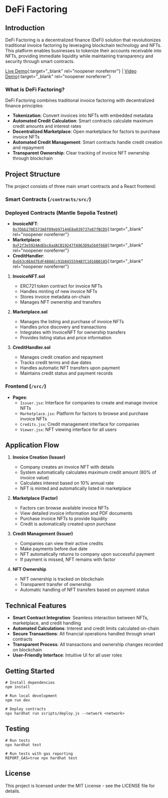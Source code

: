 # DeFi Factoring

## Introduction

DeFi Factoring is a decentralized finance (DeFi) solution that revolutionizes traditional invoice factoring by leveraging blockchain technology and NFTs. This platform enables businesses to tokenize their accounts receivable into NFTs, providing immediate liquidity while maintaining transparency and security through smart contracts.

[Live Demo](https://defi-factoring.netlify.app/){:target="_blank" rel="noopener noreferrer"} | [Video Demo](https://youtu.be/aY-QmpCkzwU){:target="_blank" rel="noopener noreferrer"}

### What is DeFi Factoring?

DeFi Factoring combines traditional invoice factoring with decentralized finance principles:
- **Tokenization**: Convert invoices into NFTs with embedded metadata
- **Automated Credit Calculation**: Smart contracts calculate maximum credit amounts and interest rates
- **Decentralized Marketplace**: Open marketplace for factors to purchase invoice NFTs
- **Automated Credit Management**: Smart contracts handle credit creation and repayment
- **Transparent Ownership**: Clear tracking of invoice NFT ownership through blockchain

## Project Structure

The project consists of three main smart contracts and a React frontend:

### Smart Contracts (`/contracts/src/`)

### Deployed Contracts (Mantle Sepolia Testnet)

- **InvoiceNFT**: [`0x7Dbb278E573A8f09eb97144E8a039737e87fBCD5`](https://sepolia.mantlescan.xyz/address/0x7Dbb278E573A8f09eb97144E8a039737e87fBCD5){:target="_blank" rel="noopener noreferrer"}
- **Marketplace**: [`0xF2f3e5924AdEbc8adACB19247fA963D9a5b0f668`](https://sepolia.mantlescan.xyz/address/0xF2f3e5924AdEbc8adACB19247fA963D9a5b0f668){:target="_blank" rel="noopener noreferrer"}
- **CreditHandler**: [`0xE63c0EAd7EdF488ACc91b8455594B7C1016B0185`](https://sepolia.mantlescan.xyz/address/0xE63c0EAd7EdF488ACc91b8455594B7C1016B0185){:target="_blank" rel="noopener noreferrer"}


1. **InvoiceNFT.sol**
   - ERC721 token contract for invoice NFTs
   - Handles minting of new invoice NFTs
   - Stores invoice metadata on-chain
   - Manages NFT ownership and transfers

2. **Marketplace.sol**
   - Manages the listing and purchase of invoice NFTs
   - Handles price discovery and transactions
   - Integrates with InvoiceNFT for ownership transfers
   - Provides listing status and price information

3. **CreditHandler.sol**
   - Manages credit creation and repayment
   - Tracks credit terms and due dates
   - Handles automatic NFT transfers upon payment
   - Maintains credit status and payment records

### Frontend (`/src/`)

- **Pages**:
  - `Issuer.jsx`: Interface for companies to create and manage invoice NFTs
  - `Marketplace.jsx`: Platform for factors to browse and purchase invoice NFTs
  - `Credits.jsx`: Credit management interface for companies
  - `Viewer.jsx`: NFT viewing interface for all users

## Application Flow

1. **Invoice Creation (Issuer)**
   - Company creates an invoice NFT with details
   - System automatically calculates maximum credit amount (80% of invoice value)
   - Calculates interest based on 10% annual rate
   - NFT is minted and automatically listed in marketplace

2. **Marketplace (Factor)**
   - Factors can browse available invoice NFTs
   - View detailed invoice information and PDF documents
   - Purchase invoice NFTs to provide liquidity
   - Credit is automatically created upon purchase

3. **Credit Management (Issuer)**
   - Companies can view their active credits
   - Make payments before due date
   - NFT automatically returns to company upon successful payment
   - If payment is missed, NFT remains with factor

4. **NFT Ownership**
   - NFT ownership is tracked on blockchain
   - Transparent transfer of ownership
   - Automatic handling of NFT transfers based on payment status

## Technical Features

- **Smart Contract Integration**: Seamless interaction between NFTs, marketplace, and credit handling
- **Automated Calculations**: Interest and credit limits calculated on-chain
- **Secure Transactions**: All financial operations handled through smart contracts
- **Transparent Process**: All transactions and ownership changes recorded on blockchain
- **User-Friendly Interface**: Intuitive UI for all user roles

## Getting Started

```shell
# Install dependencies
npm install

# Run local development
npm run dev

# Deploy contracts
npx hardhat run scripts/deploy.js --network <network>
```

## Testing

```shell
# Run tests
npx hardhat test

# Run tests with gas reporting
REPORT_GAS=true npx hardhat test
```

## License

This project is licensed under the MIT License - see the LICENSE file for details.
